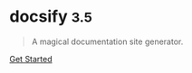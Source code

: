 <!-- _coverpage.md -->



# docsify <small>3.5</small>

> A magical documentation site generator.

[Get Started](/README.md)

<!-- ![color](#f36981) -->